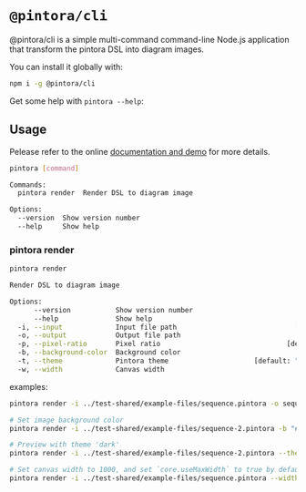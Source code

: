 # `@pintora/cli`


@pintora/cli is a simple multi-command command-line Node.js application that transform the pintora DSL into diagram images.

You can install it globally with:

```sh
npm i -g @pintora/cli
```

Get some help with `pintora --help`:

## Usage

Pelease refer to the online [documentation and demo](http://pintorajs.vercel.app/docs/intro/) for more details.

```sh
pintora [command]

Commands:
  pintora render  Render DSL to diagram image

Options:
  --version  Show version number                                       [boolean]
  --help     Show help                                                 [boolean]
```

### pintora render

```sh
pintora render

Render DSL to diagram image

Options:
      --version           Show version number                          [boolean]
      --help              Show help                                    [boolean]
  -i, --input             Input file path                             [required]
  -o, --output            Output file path
  -p, --pixel-ratio       Pixel ratio                               [default: 2]
  -b, --background-color  Background color
  -t, --theme             Pintora theme                     [default: "default"]
  -w, --width             Canvas width
```

examples:

```sh
pintora render -i ../test-shared/example-files/sequence.pintora -o sequence.png

# Set image background color
pintora render -i ../test-shared/example-files/sequence-2.pintora -b "#FAFAFA" -o sequence-2.jpg

# Preview with theme 'dark'
pintora render -i ../test-shared/example-files/sequence-2.pintora --theme dark -o sequence-2.jpg

# Set canvas width to 1000, and set `core.useMaxWidth` to true by default
pintora render -i ../test-shared/example-files/sequence.pintora --width 1000 -o sequence-w-1000.jpg
```
